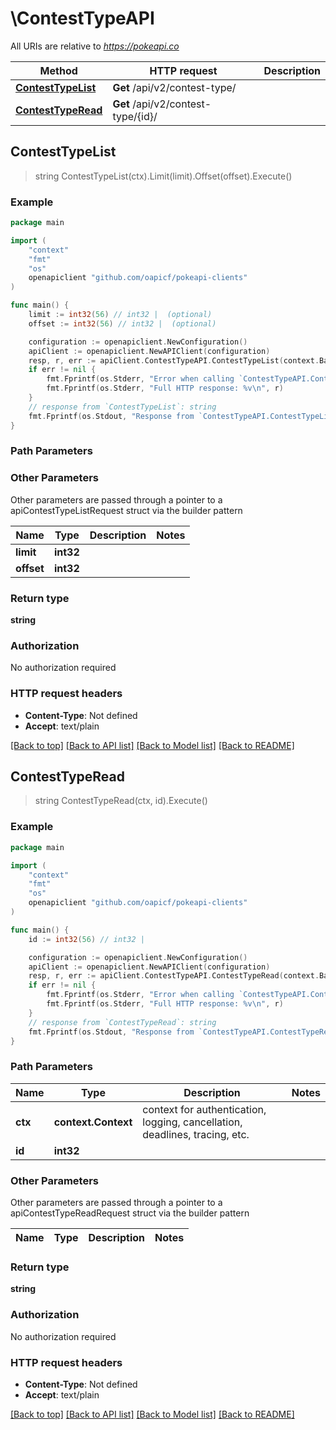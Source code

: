 # \ContestTypeAPI

All URIs are relative to *https://pokeapi.co*

Method | HTTP request | Description
------------- | ------------- | -------------
[**ContestTypeList**](ContestTypeAPI.md#ContestTypeList) | **Get** /api/v2/contest-type/ | 
[**ContestTypeRead**](ContestTypeAPI.md#ContestTypeRead) | **Get** /api/v2/contest-type/{id}/ | 



## ContestTypeList

> string ContestTypeList(ctx).Limit(limit).Offset(offset).Execute()



### Example

```go
package main

import (
	"context"
	"fmt"
	"os"
	openapiclient "github.com/oapicf/pokeapi-clients"
)

func main() {
	limit := int32(56) // int32 |  (optional)
	offset := int32(56) // int32 |  (optional)

	configuration := openapiclient.NewConfiguration()
	apiClient := openapiclient.NewAPIClient(configuration)
	resp, r, err := apiClient.ContestTypeAPI.ContestTypeList(context.Background()).Limit(limit).Offset(offset).Execute()
	if err != nil {
		fmt.Fprintf(os.Stderr, "Error when calling `ContestTypeAPI.ContestTypeList``: %v\n", err)
		fmt.Fprintf(os.Stderr, "Full HTTP response: %v\n", r)
	}
	// response from `ContestTypeList`: string
	fmt.Fprintf(os.Stdout, "Response from `ContestTypeAPI.ContestTypeList`: %v\n", resp)
}
```

### Path Parameters



### Other Parameters

Other parameters are passed through a pointer to a apiContestTypeListRequest struct via the builder pattern


Name | Type | Description  | Notes
------------- | ------------- | ------------- | -------------
 **limit** | **int32** |  | 
 **offset** | **int32** |  | 

### Return type

**string**

### Authorization

No authorization required

### HTTP request headers

- **Content-Type**: Not defined
- **Accept**: text/plain

[[Back to top]](#) [[Back to API list]](../README.md#documentation-for-api-endpoints)
[[Back to Model list]](../README.md#documentation-for-models)
[[Back to README]](../README.md)


## ContestTypeRead

> string ContestTypeRead(ctx, id).Execute()



### Example

```go
package main

import (
	"context"
	"fmt"
	"os"
	openapiclient "github.com/oapicf/pokeapi-clients"
)

func main() {
	id := int32(56) // int32 | 

	configuration := openapiclient.NewConfiguration()
	apiClient := openapiclient.NewAPIClient(configuration)
	resp, r, err := apiClient.ContestTypeAPI.ContestTypeRead(context.Background(), id).Execute()
	if err != nil {
		fmt.Fprintf(os.Stderr, "Error when calling `ContestTypeAPI.ContestTypeRead``: %v\n", err)
		fmt.Fprintf(os.Stderr, "Full HTTP response: %v\n", r)
	}
	// response from `ContestTypeRead`: string
	fmt.Fprintf(os.Stdout, "Response from `ContestTypeAPI.ContestTypeRead`: %v\n", resp)
}
```

### Path Parameters


Name | Type | Description  | Notes
------------- | ------------- | ------------- | -------------
**ctx** | **context.Context** | context for authentication, logging, cancellation, deadlines, tracing, etc.
**id** | **int32** |  | 

### Other Parameters

Other parameters are passed through a pointer to a apiContestTypeReadRequest struct via the builder pattern


Name | Type | Description  | Notes
------------- | ------------- | ------------- | -------------


### Return type

**string**

### Authorization

No authorization required

### HTTP request headers

- **Content-Type**: Not defined
- **Accept**: text/plain

[[Back to top]](#) [[Back to API list]](../README.md#documentation-for-api-endpoints)
[[Back to Model list]](../README.md#documentation-for-models)
[[Back to README]](../README.md)

